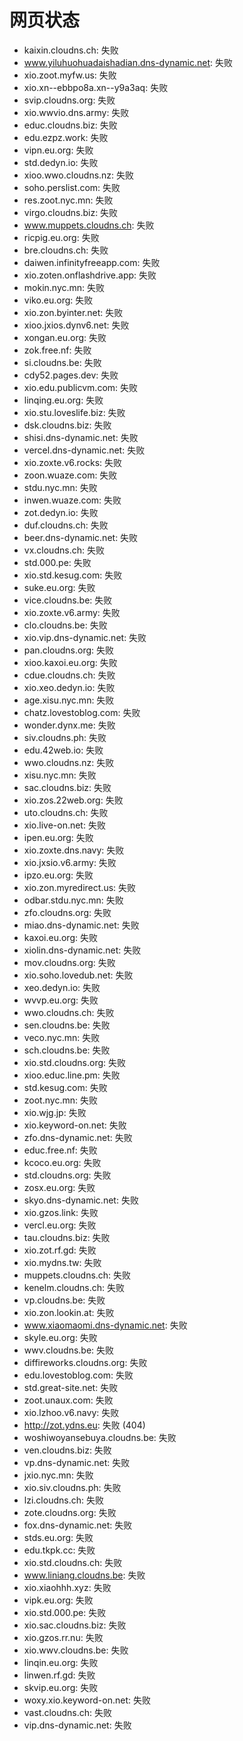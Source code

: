 # 网页状态
- kaixin.cloudns.ch: 失败
- www.yiluhuohuadaishadian.dns-dynamic.net: 失败
- xio.zoot.myfw.us: 失败
- xio.xn--ebbpo8a.xn--y9a3aq: 失败
- svip.cloudns.org: 失败
- xio.wwvio.dns.army: 失败
- educ.cloudns.biz: 失败
- edu.ezpz.work: 失败
- vipn.eu.org: 失败
- std.dedyn.io: 失败
- xioo.wwo.cloudns.nz: 失败
- soho.perslist.com: 失败
- res.zoot.nyc.mn: 失败
- virgo.cloudns.biz: 失败
- www.muppets.cloudns.ch: 失败
- ricpig.eu.org: 失败
- bre.cloudns.ch: 失败
- daiwen.infinityfreeapp.com: 失败
- xio.zoten.onflashdrive.app: 失败
- mokin.nyc.mn: 失败
- viko.eu.org: 失败
- xio.zon.byinter.net: 失败
- xioo.jxios.dynv6.net: 失败
- xongan.eu.org: 失败
- zok.free.nf: 失败
- si.cloudns.be: 失败
- cdy52.pages.dev: 失败
- xio.edu.publicvm.com: 失败
- linqing.eu.org: 失败
- xio.stu.loveslife.biz: 失败
- dsk.cloudns.biz: 失败
- shisi.dns-dynamic.net: 失败
- vercel.dns-dynamic.net: 失败
- xio.zoxte.v6.rocks: 失败
- zoon.wuaze.com: 失败
- stdu.nyc.mn: 失败
- inwen.wuaze.com: 失败
- zot.dedyn.io: 失败
- duf.cloudns.ch: 失败
- beer.dns-dynamic.net: 失败
- vx.cloudns.ch: 失败
- std.000.pe: 失败
- xio.std.kesug.com: 失败
- suke.eu.org: 失败
- vice.cloudns.be: 失败
- xio.zoxte.v6.army: 失败
- clo.cloudns.be: 失败
- xio.vip.dns-dynamic.net: 失败
- pan.cloudns.org: 失败
- xioo.kaxoi.eu.org: 失败
- cdue.cloudns.ch: 失败
- xio.xeo.dedyn.io: 失败
- age.xisu.nyc.mn: 失败
- chatz.lovestoblog.com: 失败
- wonder.dynx.me: 失败
- siv.cloudns.ph: 失败
- edu.42web.io: 失败
- wwo.cloudns.nz: 失败
- xisu.nyc.mn: 失败
- sac.cloudns.biz: 失败
- xio.zos.22web.org: 失败
- uto.cloudns.ch: 失败
- xio.live-on.net: 失败
- ipen.eu.org: 失败
- xio.zoxte.dns.navy: 失败
- xio.jxsio.v6.army: 失败
- ipzo.eu.org: 失败
- xio.zon.myredirect.us: 失败
- odbar.stdu.nyc.mn: 失败
- zfo.cloudns.org: 失败
- miao.dns-dynamic.net: 失败
- kaxoi.eu.org: 失败
- xiolin.dns-dynamic.net: 失败
- mov.cloudns.org: 失败
- xio.soho.lovedub.net: 失败
- xeo.dedyn.io: 失败
- wvvp.eu.org: 失败
- wwo.cloudns.ch: 失败
- sen.cloudns.be: 失败
- veco.nyc.mn: 失败
- sch.cloudns.be: 失败
- xio.std.cloudns.org: 失败
- xioo.educ.line.pm: 失败
- std.kesug.com: 失败
- zoot.nyc.mn: 失败
- xio.wjg.jp: 失败
- xio.keyword-on.net: 失败
- zfo.dns-dynamic.net: 失败
- educ.free.nf: 失败
- kcoco.eu.org: 失败
- std.cloudns.org: 失败
- zosx.eu.org: 失败
- skyo.dns-dynamic.net: 失败
- xio.gzos.link: 失败
- vercl.eu.org: 失败
- tau.cloudns.biz: 失败
- xio.zot.rf.gd: 失败
- xio.mydns.tw: 失败
- muppets.cloudns.ch: 失败
- kenelm.cloudns.ch: 失败
- vp.cloudns.be: 失败
- xio.zon.lookin.at: 失败
- www.xiaomaomi.dns-dynamic.net: 失败
- skyle.eu.org: 失败
- wwv.cloudns.be: 失败
- diffireworks.cloudns.org: 失败
- edu.lovestoblog.com: 失败
- std.great-site.net: 失败
- zoot.unaux.com: 失败
- xio.lzhoo.v6.navy: 失败
- http://zot.ydns.eu: 失败 (404)
- woshiwoyansebuya.cloudns.be: 失败
- ven.cloudns.biz: 失败
- vp.dns-dynamic.net: 失败
- jxio.nyc.mn: 失败
- xio.siv.cloudns.ph: 失败
- lzi.cloudns.ch: 失败
- zote.cloudns.org: 失败
- fox.dns-dynamic.net: 失败
- stds.eu.org: 失败
- edu.tkpk.cc: 失败
- xio.std.cloudns.ch: 失败
- www.liniang.cloudns.be: 失败
- xio.xiaohhh.xyz: 失败
- vipk.eu.org: 失败
- xio.std.000.pe: 失败
- xio.sac.cloudns.biz: 失败
- xio.gzos.rr.nu: 失败
- xio.wwv.cloudns.be: 失败
- linqin.eu.org: 失败
- linwen.rf.gd: 失败
- skvip.eu.org: 失败
- woxy.xio.keyword-on.net: 失败
- vast.cloudns.ch: 失败
- vip.dns-dynamic.net: 失败
